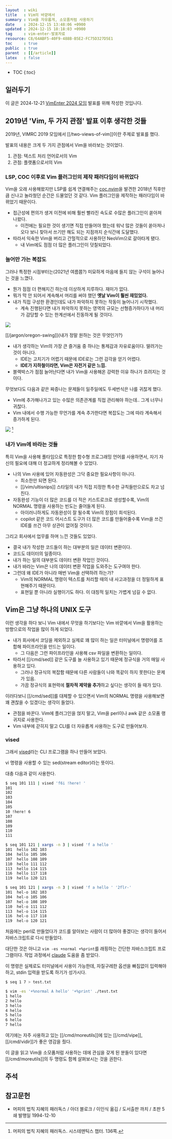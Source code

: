 ```yaml
---
layout  : wiki
title   : Vim의 바깥에서
summary : Vim을 자유롭게, 소모품처럼 사용하기
date    : 2024-12-15 13:48:06 +0900
updated : 2024-12-15 18:18:03 +0900
tag     : vim-enter-발표자료
resource: C8/64ABF5-40F9-488B-B5E2-FC75D327D5E1
toc     : true
public  : true
parent  : [[/article]]
latex   : false
---
```

* TOC
{:toc}

## 일러두기

이 글은 2024-12-21 [VimEnter 2024 모임](https://event-us.kr/vim/event/95199 ) 발표를 위해 작성한 것입니다.

## 2019년 'Vim, 두 가지 관점' 발표 이후 생각한 것들

2019년, VIMRC 2019 모임에서 [[/two-views-of-vim]]이란 주제로 발표를 했다.

발표의 내용은 크게 두 가지 관점에서 Vim을 바라보는 것이었다.

1. 관점: 텍스트 처리 언어로서의 Vim
2. 관점: 플랫폼으로서의 Vim

### LSP, COC 이후로 Vim 플러그인의 제작 패러다임이 바뀌었다

Vim을 오래 사용해왔지만 LSP를 쉽게 연결해주는 [coc.nvim](https://github.com/neoclide/coc.nvim )을 발견한 2018년 직후만큼 신나고 놀라웠던 순간은 드물었던 것 같다.
Vim 플러그인을 제작하는 패러다임이 바뀌었기 때문이다.

- 접근성에 편의가 생겨 이전에 비해 훨씬 빨라진 속도로 수많은 플러그인이 쏟아져 나왔다.
    - 이전에는 필요한 것이 생기면 직접 만들어야 했는데 워낙 많은 것들이 쏟아져나오다 보니 찾아서 쓰기만 해도 되는 지점까지 순식간에 도달했다.
- 따라서 익숙한 Vim을 버리고 간헐적으로 사용하던 NeoVim으로 갈아타게 됐다.
    - 내 Vim에도 점점 더 많은 플러그인이 덧칠되었다.

### 늘어만 가는 복잡도

그러나 특정한 시점부터는(2021년 여름쯤?) 미묘하게 마음에 들지 않는 구석이 늘어나는 것을 느꼈다.

- 뭔가 점점 더 편해지긴 하는데 이상하게 지루하다. 재미가 없다.
- 뭐가 막 안 되어서 계속해서 머리를 써야 했던 **옛날 Vim이 훨씬 재밌었다.**
- 내가 직접 구성한 환경인데도 내가 파악하지 못하는 작동이 늘어나기 시작했다.
    - 계속 진행된다면 내가 파악하지 못하는 영역의 규모는 선형증가하다가 내 머리가 감당할 수 있는 한계선에서 진동하게 될 것이다.

![]( /resource/C8/64ABF5-40F9-488B-B5E2-FC75D327D5E1/swing-parodie.jpg )

[[/jargon/oregon-swing]]{내가 정말 원하는 것은 무엇인가?}

- 내가 생각하는 Vim의 가장 큰 즐거움 중 하나는 통제감과 자유로움이다. 딸려가는 것이 아니다.
    - IDE는 고치기가 어렵기 때문에 IDE로는 그런 감각을 얻기 어렵다.
    - **IDE가 지하철이라면, Vim은 자전거 같은 느낌.**
- 블랙박스가 점점 늘어난다면 내가 Vim을 사용해온 강력한 이유 하나가 흐려지는 것이다.

무엇보다도 다음과 같은 짜증나는 문제들이 일주일에도 두세번식은 나를 귀찮게 했다.

- Vim에 추가해나가고 있는 수많은 의존관계를 직접 관리해야 하는데.. 그게 너무나 귀찮다.
- Vim 내에서 수행 가능한 무언가를 계속 추가한다면 복잡도는 그에 따라 계속해서 증가하게 된다.

![]( /resource/C8/64ABF5-40F9-488B-B5E2-FC75D327D5E1/the-generalized-uncertainty-principle.jpg )
[^gen-uncertainty]

### 내가 Vim에 바라는 것들

특히 Vim을 사용해 풀타임으로 특정한 함수형 프로그래밍 언어를 사용하면서, 자기 자신의 필요에 대해 더 정교하게 정리해볼 수 있었다.

- 나의 Vim 사용에 있어 자동완성은 그닥 중요한 필요사항이 아니다.
    - 최소한만 되면 된다.
    - [[/vim/ultisnips]] 스타일의 내가 직접 지정한 특수한 규칙들만으로도 차고 넘친다.
- 자동완성 기능이 더 많은 코드를 더 적은 키스트로크로 생성할수록, Vim의 NORMAL 명령을 사용하는 빈도는 줄어들게 된다.
    - 아이러니하게도 자동완성이 잘 될수록 Vim의 장점이 희석된다.
    - copilot 같은 코드 어시스트 도구가 더 많은 코드를 만들어줄수록 Vim을 쓰건 IDE를 쓰건 아무 상관이 없어질 것이다.

그리고 회사에서 업무를 하며 느낀 것들도 있었다.

- 결국 내가 작성한 코드들이 하는 대부분의 일은 데이터 변환이다.
- 코드도 데이터의 일종이다.
- 내가 하는 일의 대부분도 데이터 변환 작업인 것이다.
- 내가 바라는 Vim은 나의 데이터 변환 작업을 도와주는 도구여야 한다.
- 그런데 왜 IDE가 아니라 매번 Vim을 선택하려 하는가?
    - Vim의 NORMAL 명령이 텍스트를 처리할 때의 내 사고과정을 더 정밀하게 표현해주기 때문이다.
    - 표현일 뿐 아니라 실행이기도 하다. 이 대칭적 일치는 가볍게 넘길 수 없다.

## Vim은 그냥 하나의 UNIX 도구

이런 생각을 하다 보니 Vim 내에서 무엇을 하기보다는 Vim 바깥에서 Vim을 활용하는 방향으로의 작업을 많이 하게 되었다.

- 내가 회사에서 코딩을 제외하고 실제로 꽤 많이 하는 일은 터미널에서 명령어를 조합해 파이프라인을 만드는 일이다.
    - 그 다음은 그런 파이프라인을 사용해 csv 파일을 변환하는 일이다.
- 따라서 [[/cmd/sed]] 같은 도구를 늘 사용하고 있기 때문에 정규식을 거의 매일 사용하고 있다.
    - 그러나 정규식의 복잡함 때문에 다른 사람들이 나와 똑같이 하지 못한다는 문제가 있음.
    - 가끔 정규식의 표현력에 **절차적 제약을 추가**하고 싶다는 생각이 들 때가 있다.

이러다보니 [[/cmd/sed]]를 대체할 수 있으면서 Vim의 NORMAL 명령을 사용해보면 꽤 괜찮을 수 있겠다는 생각이 들었다.

- 관점을 바꾼다. Vim에 플러그인을 얹지 말고, Vim을 perl이나 awk 같은 소모품 랭귀지로 사용한다.
- Vim 내부에 갇히지 말고 CLI를 더 자유롭게 사용하는 도구로 만들어보자.

### vised

그래서 [vised](https://github.com/johngrib/vised/ )라는 CLI 프로그램을 하나 만들어 보았다.

vi 명령을 사용할 수 있는 sed(stream editor)라는 뜻이다.

대충 다음과 같이 사용한다.

```bash
$ seq 101 111 | vised 'f6i !here! '
101
102
103
104
105
10 !here! 6
107
108
109
110
111
```

```bash
$ seq 101 121 | xargs -n 3 | vised 'f a hello '
101  hello 102 103
104  hello 105 106
107  hello 108 109
110  hello 111 112
113  hello 114 115
116  hello 117 118
119  hello 120 121
```

```bash
$ seq 101 121 | xargs -n 3 | vised 'f a hello ' '2flr-'
101  hel-o 102 103
104  hel-o 105 106
107  hel-o 108 109
110  hel-o 111 112
113  hel-o 114 115
116  hel-o 117 118
119  hel-o 120 121
```

처음에는 perl로 만들었다가 코드를 알아보는 사람이 더 많아야 좋겠다는 생각이 들어서 자바스크립트로 다시 만들었다.

대단한 것은 아니고 `vim -es +normal +%print`를 래핑하는 간단한 자바스크립트 프로그램이다. 작업 과정에서 [claude](https://claude.ai/ ) 도움을 좀 받았다.

이 명령은 실제로도 터미널에서 사용이 가능한데, 자질구레한 옵션을 빠짐없이 입력해야 하고, stdin 입력을 받도록 하기가 성가시다.

```bash
$ seq 1 7 > test.txt

$ vim -es '+%normal A hello' '+%print' ./test.txt
1 hello
2 hello
3 hello
4 hello
5 hello
6 hello
7 hello
```

여기에는 자주 사용하고 있는 [[/cmd/moreutils]]에 있는 [[/cmd/vipe]], [[/cmd/vidir]]가 좋은 영감을 줬다.

이 글을 읽고 Vim을 소모품처럼 사용하는 데에 관심을 갖게 된 분들이 있다면 [[/cmd/moreutils]]의 두 명령도 함께 살펴보시는 것을 권한다.

## 주석

[^gen-uncertainty]: 머피의 법칙 지혜의 패러독스. 시스테맨틱스 챕터. 136쪽.

## 참고문헌

-  머피의 법칙 지혜의 패러독스 / 아더 블로크 / 이인식 옮김 / 도서출판 까치 / 초판 5쇄 발행일 1994-12-10

